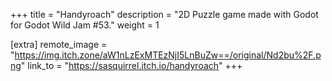 +++
title = "Handyroach"
description = "2D Puzzle game made with Godot for Godot Wild Jam #53."
weight = 1

[extra]
remote_image = "https://img.itch.zone/aW1nLzExMTEzNjI5LnBuZw==/original/Nd2bu%2F.png"
link_to = "https://sasquirrel.itch.io/handyroach"
+++
